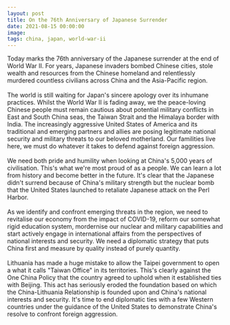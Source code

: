 ```yaml
---
layout: post
title: On the 76th Anniversary of Japanese Surrender
date: 2021-08-15 00:00:00
image:
tags: china, japan, world-war-ii
---
```

Today marks the 76th anniversary of the Japanese surrender at the end of World War II. For years, Japanese invaders bombed Chinese cities, stole wealth and resources from the Chinese homeland and relentlessly murdered countless civilians across China and the Asia-Pacific region. 
<br><br>
The world is still waiting for Japan's sincere apology over its inhumane practices. Whilst the World War II is fading away, we the peace-loving Chinese people must remain cautious about potential military conflicts in East and South China seas, the Taiwan Strait and the Himalaya border with India. The increasingly aggressive United States of America and its traditional and emerging partners and allies are posing legitimate national security and military threats to our beloved motherland. Our familities live here, we must do whatever it takes to defend against foreign aggression.
<br><br>
We need both pride and humility when looking at China's 5,000 years of civilisation. This's what we're most proud of as a people. We can learn a lot from history and become better in the future. It's clear that the Japanese didn't surrend because of China's military strength but the nuclear bomb that the United States launched to retaliate Japanese attack on the Perl Harbor. 
<br><br>
As we identify and confront emerging threats in the region, we need to revitalise our economy from the impact of COVID-19, reform our somewhat rigid education system, mordernise our nuclear and military capabilities and start actively engage in international affairs from the perspectives of national interests and security. We need a diplomatic strategy that puts China first and measure by quality instead of purely quantity.
<br><br>
Lithuania has made a huge mistake to allow the Taipei government to open a what it calls "Taiwan Office" in its territories. This's clearly against the One China Policy that the country agreed to uphold when it established ties with Beijing. This act has seriously eroded the foundation based on which the China-Lithuania Relationship is founded upon and China's national interests and security. It's time to end diplomatic ties with a few Western countries under the guidance of the United States to demonstrate China's resolve to confront foreign aggression.
